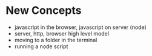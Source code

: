 # New Concepts

- javascript in the browser, javascript on server (node)
- server, http, browser high level model
- moving to a folder in the terminal 
- running a node script
